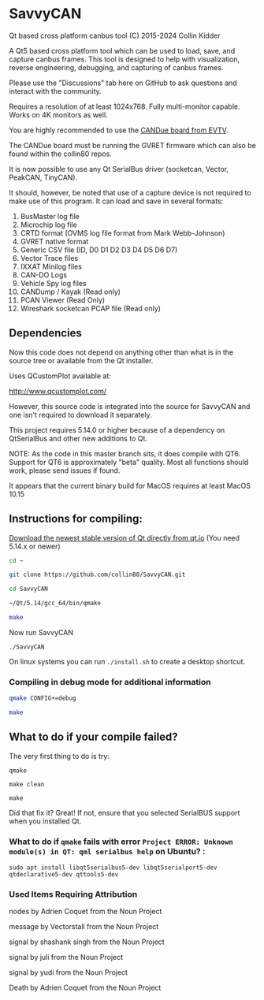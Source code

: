 # SavvyCAN  
Qt based cross platform canbus tool
(C) 2015-2024 Collin Kidder

A Qt5 based cross platform tool which can be used to load, save, and capture canbus frames.
This tool is designed to help with visualization, reverse engineering, debugging, and
capturing of canbus frames.

Please use the "Discussions" tab here on GitHub to ask questions and interact with the community.

Requires a resolution of at least 1024x768. Fully multi-monitor capable. Works on 4K monitors as well.

You are highly recommended to use the
[CANDue board from EVTV](http://store.evtv.me/proddetail.php?prod=ArduinoDueCANBUS&cat=23).

The CANDue board must be running the GVRET firmware which can also be found
within the collin80 repos.

It is now possible to use any Qt SerialBus driver (socketcan, Vector, PeakCAN, TinyCAN).

It should, however, be noted that use of a capture device is not required to make use
of this program. It can load and save in several formats:

1. BusMaster log file
2. Microchip log file
3. CRTD format (OVMS log file format from Mark Webb-Johnson)
4. GVRET native format
5. Generic CSV file (ID, D0 D1 D2 D3 D4 D5 D6 D7)
6. Vector Trace files
7. IXXAT Minilog files
8. CAN-DO Logs
9. Vehicle Spy log files
10. CANDump / Kayak (Read only)
11. PCAN Viewer (Read Only)
12. Wireshark socketcan PCAP file (Read only)

## Dependencies

Now this code does not depend on anything other than what is in the source tree or available
from the Qt installer.

Uses QCustomPlot available at:

http://www.qcustomplot.com/

However, this source code is integrated into the source for SavvyCAN and one isn't required
to download it separately.

This project requires 5.14.0 or higher because of a dependency on QtSerialBus and other new additions to Qt.

NOTE: As the code in this master branch sits, it does compile with QT6. Support for QT6 is approximately "beta" quality. Most all functions should work, please send issues if found.

It appears that the current binary build for MacOS requires at least MacOS 10.15

## Instructions for compiling:

[Download the newest stable version of Qt directly from qt.io](https://www.qt.io/download/) (You need 5.14.x or newer)

```sh
cd ~

git clone https://github.com/collin80/SavvyCAN.git

cd SavvyCAN

~/Qt/5.14/gcc_64/bin/qmake

make
```

Now run SavvyCAN

```
./SavvyCAN
```

On linux systems you can run `./install.sh` to create a desktop shortcut.

### Compiling in debug mode for additional information

```sh
qmake CONFIG+=debug

make
```

## What to do if your compile failed?

The very first thing to do is try:

```
qmake

make clean

make
```

Did that fix it? Great! If not, ensure that you selected SerialBUS support
when you installed Qt.

### What to do if `qmake` fails with error `Project ERROR: Unknown module(s) in QT: qml serialbus help` on Ubuntu? :

`sudo apt install libqt5serialbus5-dev libqt5serialport5-dev qtdeclarative5-dev qttools5-dev`

### Used Items Requiring Attribution

nodes by Adrien Coquet from the Noun Project

message by Vectorstall from the Noun Project

signal by shashank singh from the Noun Project

signal by juli from the Noun Project

signal by yudi from the Noun Project

Death by Adrien Coquet from the Noun Project
